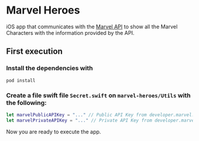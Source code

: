 # Marvel Heroes

iOS app that communicates with the [Marvel API](https://developer.marvel.com) to show all the Marvel Characters with the information provided by the API.

## First execution

### Install the dependencies with
```
pod install
```

### Create a file swift file `Secret.swift` on `marvel-heroes/Utils` with the following:
```swift
let marvelPublicAPIKey = "..." // Public API Key from developer.marvel.com
let marvelPrivateAPIKey = "..." // Private API Key from developer.marvel.com
```

Now you are ready to execute the app.